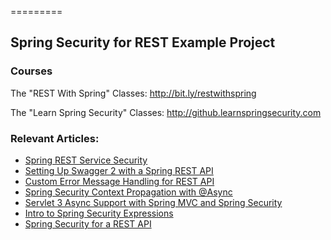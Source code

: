 =========

## Spring Security for REST Example Project

### Courses
The "REST With Spring" Classes: http://bit.ly/restwithspring

The "Learn Spring Security" Classes: http://github.learnspringsecurity.com

### Relevant Articles: 
- [Spring REST Service Security](http://www.baeldung.com/2011/10/31/securing-a-restful-web-service-with-spring-security-3-1-part-3/)
- [Setting Up Swagger 2 with a Spring REST API](http://www.baeldung.com/swagger-2-documentation-for-spring-rest-api)
- [Custom Error Message Handling for REST API](http://www.baeldung.com/global-error-handler-in-a-spring-rest-api)
- [Spring Security Context Propagation with @Async](http://www.baeldung.com/spring-security-async-principal-propagation)
- [Servlet 3 Async Support with Spring MVC and Spring Security](http://www.baeldung.com/spring-mvc-async-security)
- [Intro to Spring Security Expressions](http://www.baeldung.com/spring-security-expressions)
- [Spring Security for a REST API](http://www.baeldung.com/securing-a-restful-web-service-with-spring-security)
